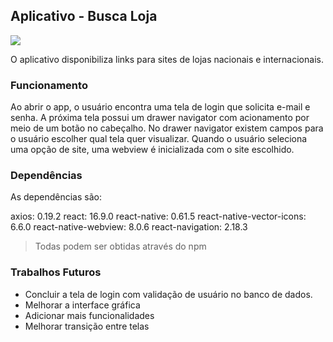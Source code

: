 ## Aplicativo - Busca Loja

![](mediaReadmeGit/gifApp.gif)

O aplicativo disponibiliza links para sites de lojas nacionais e internacionais.

### Funcionamento

Ao abrir o app, o usuário encontra uma tela de login que solicita e-mail e senha. A próxima tela possui um drawer navigator com acionamento por meio de um botão no cabeçalho. No drawer navigator existem campos para o usuário escolher qual tela quer visualizar. Quando o usuário seleciona uma opção de site, uma webview é inicializada com o site escolhido.

### Dependências

As dependências são:

axios: 0.19.2
react: 16.9.0
react-native: 0.61.5
react-native-vector-icons: 6.6.0
react-native-webview: 8.0.6
react-navigation: 2.18.3

> Todas podem ser obtidas através do npm

### Trabalhos Futuros

- Concluir a tela de login com validação de usuário no banco de dados.
- Melhorar a interface gráfica
- Adicionar mais funcionalidades
- Melhorar transição entre telas
